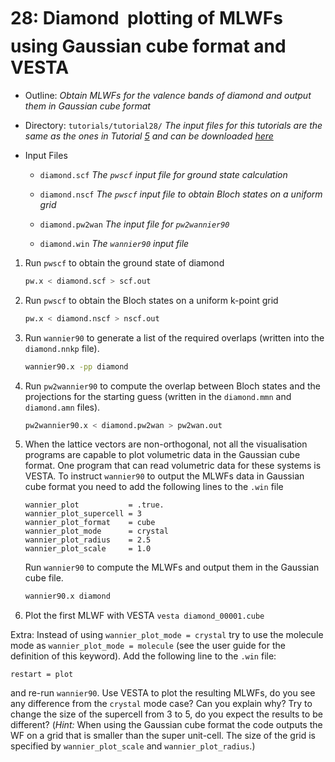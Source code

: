 # 28: Diamond &#151; plotting of MLWFs using Gaussian cube format and VESTA

- Outline: *Obtain MLWFs for the valence bands of diamond and output
    them in Gaussian cube format*

- Directory: `tutorials/tutorial28/` *The input files for this tutorials are the
    same as the ones in Tutorial [5](tutorial_5.md) and can be downloaded
    [here](https://github.com/wannier-developers/wannier90/tree/develop/tutorials/tutorial28)*

- Input Files

    - `diamond.scf` *The `pwscf` input file for ground
        state calculation*

    - `diamond.nscf` *The `pwscf` input file to obtain
        Bloch states on a uniform grid*

    - `diamond.pw2wan` *The input file for `pw2wannier90`*

    - `diamond.win` *The `wannier90` input file*

1. Run `pwscf` to obtain the ground state of diamond

    ```bash title="Terminal"
    pw.x < diamond.scf > scf.out
    ```

2. Run `pwscf` to obtain the Bloch states on a uniform
    k-point grid

    ```bash title="Terminal"
    pw.x < diamond.nscf > nscf.out
    ```

3. Run `wannier90` to generate a list of the required overlaps (written
    into the `diamond.nnkp` file).

    ```bash title="Terminal"
    wannier90.x -pp diamond
    ```

4. Run `pw2wannier90` to compute the overlap between Bloch states and
    the projections for the starting guess (written in the `diamond.mmn`
    and `diamond.amn` files).

    ```bash title="Terminal"
    pw2wannier90.x < diamond.pw2wan > pw2wan.out
    ```

5. When the lattice vectors are non-orthogonal, not all the
    visualisation programs are capable to plot volumetric data in the
    Gaussian cube format. One program that can read volumetric data for
    these systems is VESTA. To instruct `wannier90` to output the MLWFs
    data in Gaussian cube format you need to add the following lines to
    the `.win` file

    ```vi title="Input file"
    wannier_plot           = .true.
    wannier_plot_supercell = 3
    wannier_plot_format    = cube
    wannier_plot_mode      = crystal
    wannier_plot_radius    = 2.5
    wannier_plot_scale     = 1.0
    ```

    Run `wannier90` to compute the MLWFs and output them in the Gaussian
    cube file.

    ```bash title="Terminal"
    wannier90.x diamond
    ```

6. Plot the first MLWF with VESTA `vesta diamond_00001.cube`

Extra: Instead of using `wannier_plot_mode = crystal` try to use the
molecule mode as `wannier_plot_mode = molecule` (see the user guide for
the definition of this keyword). Add the following line to the `.win`
file:

```vi title="Input file"
restart = plot
```

and re-run `wannier90`. Use VESTA to plot the resulting MLWFs, do you
see any difference from the `crystal` mode case? Can you explain why?
Try to change the size of the supercell from 3 to 5, do you expect the
results to be different? (*Hint:* When using the Gaussian cube format
the code outputs the WF on a grid that is smaller than the super
unit-cell. The size of the grid is specified by `wannier_plot_scale` and
`wannier_plot_radius`.)
